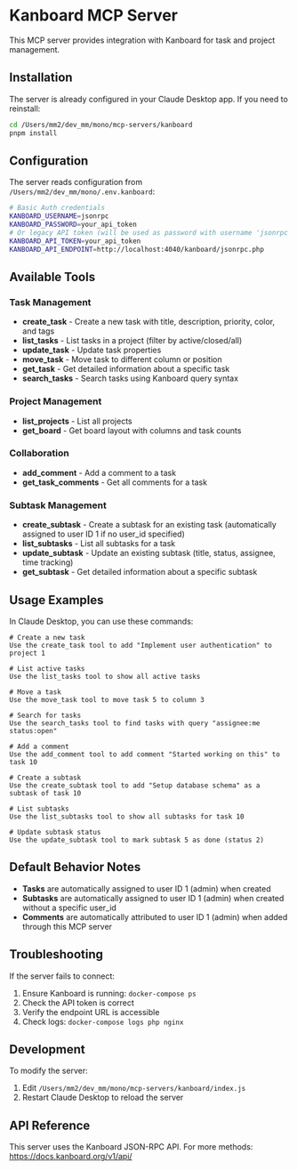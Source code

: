 # Kanboard MCP Server

This MCP server provides integration with Kanboard for task and project management.

## Installation

The server is already configured in your Claude Desktop app. If you need to reinstall:

```bash
cd /Users/mm2/dev_mm/mono/mcp-servers/kanboard
pnpm install
```

## Configuration

The server reads configuration from `/Users/mm2/dev_mm/mono/.env.kanboard`:

```bash
# Basic Auth credentials
KANBOARD_USERNAME=jsonrpc
KANBOARD_PASSWORD=your_api_token
# Or legacy API token (will be used as password with username 'jsonrpc')
KANBOARD_API_TOKEN=your_api_token
KANBOARD_API_ENDPOINT=http://localhost:4040/kanboard/jsonrpc.php
```

## Available Tools

### Task Management

- **create_task** - Create a new task with title, description, priority, color, and tags
- **list_tasks** - List tasks in a project (filter by active/closed/all)
- **update_task** - Update task properties
- **move_task** - Move task to different column or position
- **get_task** - Get detailed information about a specific task
- **search_tasks** - Search tasks using Kanboard query syntax

### Project Management

- **list_projects** - List all projects
- **get_board** - Get board layout with columns and task counts

### Collaboration

- **add_comment** - Add a comment to a task
- **get_task_comments** - Get all comments for a task

### Subtask Management

- **create_subtask** - Create a subtask for an existing task (automatically assigned to user ID 1 if no user_id specified)
- **list_subtasks** - List all subtasks for a task
- **update_subtask** - Update an existing subtask (title, status, assignee, time tracking)
- **get_subtask** - Get detailed information about a specific subtask

## Usage Examples

In Claude Desktop, you can use these commands:

```
# Create a new task
Use the create_task tool to add "Implement user authentication" to project 1

# List active tasks
Use the list_tasks tool to show all active tasks

# Move a task
Use the move_task tool to move task 5 to column 3

# Search for tasks
Use the search_tasks tool to find tasks with query "assignee:me status:open"

# Add a comment
Use the add_comment tool to add comment "Started working on this" to task 10

# Create a subtask
Use the create_subtask tool to add "Setup database schema" as a subtask of task 10

# List subtasks
Use the list_subtasks tool to show all subtasks for task 10

# Update subtask status
Use the update_subtask tool to mark subtask 5 as done (status 2)
```

## Default Behavior Notes

- **Tasks** are automatically assigned to user ID 1 (admin) when created
- **Subtasks** are automatically assigned to user ID 1 (admin) when created without a specific user_id
- **Comments** are automatically attributed to user ID 1 (admin) when added through this MCP server

## Troubleshooting

If the server fails to connect:

1. Ensure Kanboard is running: `docker-compose ps`
2. Check the API token is correct
3. Verify the endpoint URL is accessible
4. Check logs: `docker-compose logs php nginx`

## Development

To modify the server:

1. Edit `/Users/mm2/dev_mm/mono/mcp-servers/kanboard/index.js`
2. Restart Claude Desktop to reload the server

## API Reference

This server uses the Kanboard JSON-RPC API. For more methods:
https://docs.kanboard.org/v1/api/
